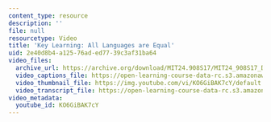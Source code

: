 ```yaml
---
content_type: resource
description: ''
file: null
resourcetype: Video
title: 'Key Learning: All Languages are Equal'
uid: 2e40d8b4-a125-76ad-ed77-39c3af31ba64
video_files:
  archive_url: https://archive.org/download/MIT24.908S17/MIT24_908S17_Dalila_Stanfield_Part_1_300k.mp4
  video_captions_file: https://open-learning-course-data-rc.s3.amazonaws.com/24-908-creole-languages-and-caribbean-identities-spring-2017/279e8b4521de5498b6ec7ca6e0065887_KO6GiBAK7cY.vtt
  video_thumbnail_file: https://img.youtube.com/vi/KO6GiBAK7cY/default.jpg
  video_transcript_file: https://open-learning-course-data-rc.s3.amazonaws.com/24-908-creole-languages-and-caribbean-identities-spring-2017/03e7a7e2c2fc8a3cfa847d05b8b995d7_KO6GiBAK7cY.pdf
video_metadata:
  youtube_id: KO6GiBAK7cY
---
```


